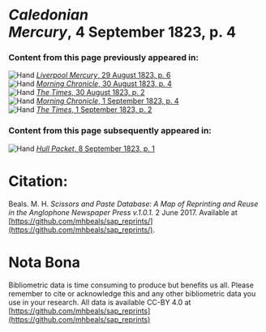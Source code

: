 # *Caledonian Mercury*, 4 September 1823, p. 4  
  
### Content from this page previously appeared in:  
![Hand](http://scissorsandpaste.net/wp-content/uploads/2017/06/smallhandpointer.png) [*Liverpool Mercury*, 29 August 1823, p. 6](https://mhbeals.github.io/sap_html/Liverpool-Mercury/Liverpool-Mercury-29-August-1823-p-6)  
![Hand](http://scissorsandpaste.net/wp-content/uploads/2017/06/smallhandpointer.png) [*Morning Chronicle*, 30 August 1823, p. 4](https://mhbeals.github.io/sap_html/Morning-Chronicle/Morning-Chronicle-30-August-1823-p-4)  
![Hand](http://scissorsandpaste.net/wp-content/uploads/2017/06/smallhandpointer.png) [*The Times*, 30 August 1823, p. 2](https://mhbeals.github.io/sap_html/The-Times/The-Times-30-August-1823-p-2)  
![Hand](http://scissorsandpaste.net/wp-content/uploads/2017/06/smallhandpointer.png) [*Morning Chronicle*, 1 September 1823, p. 4](https://mhbeals.github.io/sap_html/Morning-Chronicle/Morning-Chronicle-1-September-1823-p-4)  
![Hand](http://scissorsandpaste.net/wp-content/uploads/2017/06/smallhandpointer.png) [*The Times*, 1 September 1823, p. 2](https://mhbeals.github.io/sap_html/The-Times/The-Times-1-September-1823-p-2)  
  
### Content from this page subsequently appeared in:  
![Hand](http://scissorsandpaste.net/wp-content/uploads/2017/06/smallhandpointer.png) [*Hull Packet*, 8 September 1823, p. 1](https://mhbeals.github.io/sap_html/Hull-Packet/Hull-Packet-8-September-1823-p-1)  


# Citation: 

Beals. M. H. *Scissors and Paste Database: A Map of Reprinting and Reuse in the Anglophone Newspaper Press v.1.0.1.* 2 June 2017. Available at [https://github.com/mhbeals/sap_reprints/](https://github.com/mhbeals/sap_reprints/). 

# Nota Bona

Bibliometric data is time consuming to produce but benefits us all. Please remember to cite or acknowledge this and any other bibliometric data you use in your research. All data is available CC-BY 4.0 at [https://github.com/mhbeals/sap_reprints](https://github.com/mhbeals/sap_reprints)
